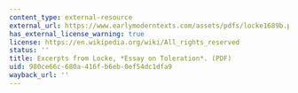 ```yaml
---
content_type: external-resource
external_url: https://www.earlymoderntexts.com/assets/pdfs/locke1689b.pdf
has_external_license_warning: true
license: https://en.wikipedia.org/wiki/All_rights_reserved
status: ''
title: Excerpts from Locke, *Essay on Toleration*. (PDF)
uid: 980ce66c-680a-416f-b6eb-0ef54dc1dfa9
wayback_url: ''
---
```

